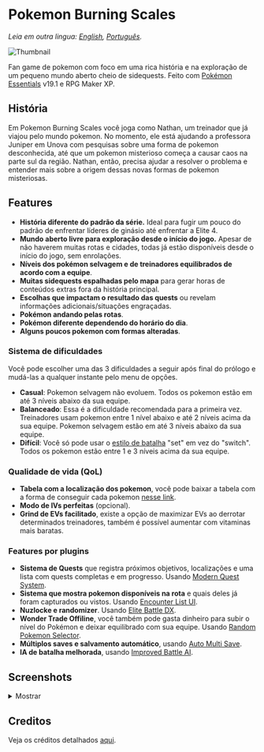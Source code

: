 # Pokemon Burning Scales

*Leia em outra lingua: [English](README.md), [Português](README.pt.md).*

![Thumbnail](https://user-images.githubusercontent.com/64505839/126537600-ea1142b8-32a6-4646-a451-77852e4e190a.png)

Fan game de pokemon com foco em uma rica história e na exploração de um pequeno mundo aberto cheio de sidequests. Feito com [Pokémon Essentials](https://github.com/Maruno17/pokemon-essentials) v19.1 e RPG Maker XP.

## História

Em Pokemon Burning Scales você joga como Nathan, um treinador que já viajou pelo mundo pokemon. No momento, ele está ajudando a professora Juniper em Unova com pesquisas sobre uma forma de pokemon desconhecida, até que um pokemon misterioso começa a causar caos na parte sul da região. Nathan, então, precisa ajudar a resolver o problema e entender mais sobre a origem dessas novas formas de pokemon misteriosas.

## Features

* **História diferente do padrão da série.** Ideal para fugir um pouco do padrão de enfrentar líderes de ginásio até enfrentar a Elite 4.
* **Mundo aberto livre para exploração desde o início do jogo.** Apesar de não haverem muitas rotas e cidades, todas já estão disponíveis desde o início do jogo, sem enrolações.
* **Níveis dos pokémon selvagem e de treinadores equilibrados de acordo com a equipe**.
* **Muitas sidequests espalhadas pelo mapa** para gerar horas de conteúdos extras fora da história principal.
* **Escolhas que impactam o resultado das quests** ou revelam informações adicionais/situações engraçadas.
* **Pokémon andando pelas rotas**.
* **Pokémon diferente dependendo do horário do dia**.
* **Alguns poucos pokemon com formas alteradas**.

### Sistema de dificuldades

Você pode escolher uma das 3 dificuldades a seguir após final do prólogo e mudá-las a qualquer instante pelo menu de opções.

* **Casual**: Pokemon selvagem não evoluem. Todos os pokemon estão em até 3 níveis abaixo da sua equipe.
* **Balanceado**: Essa é a dificuldade recomendada para a primeira vez. Treinadores usam pokemon entre 1 nível abaixo e até 2 níveis acima da sua equipe. Pokemon selvagem estão em até 3 níveis abaixo da sua equipe.
* **Difícil**: Você só pode usar o [estilo de batalha](https://bulbapedia.bulbagarden.net/wiki/Options#Battle_Style) "set" em vez do "switch". Todos os pokemon estão entre 1 e 3 níveis acima da sua equipe.

### Qualidade de vida (QoL)

* **Tabela com a localização dos pokemon**, você pode baixar a tabela com a forma de conseguir cada pokemon [nesse link](https://github.com/Benitex/Pokemon-Burning-Scales/blob/main/Docs/Encounter%20locations.xlsx).
* **Modo de IVs perfeitas** (opcional).
* **Grind de EVs facilitado**, existe a opção de maximizar EVs ao derrotar determinados treinadores, também é possível aumentar com vitaminas mais baratas.

### Features por plugins

* **Sistema de Quests** que registra próximos objetivos, localizações e uma lista com quests completas e em progresso. Usando [Modern Quest System](https://reliccastle.com/resources/709/).
* **Sistema que mostra pokemon disponíveis na rota** e quais deles já foram capturados ou vistos. Usando [Encounter List UI](https://reliccastle.com/resources/658/).
* **Nuzlocke e randomizer**. Usando [Elite Battle DX](https://luka-sj.com/res/ebdx).
* **Wonder Trade Offiline**, você também pode gasta dinheiro para subir o nível do Pokémon e deixar equilibrado com sua equipe. Usando [Random Pokemon Selector](https://reliccastle.com/resources/693/).
* **Múltiplos saves e salvamento automático**, usando [Auto Multi Save](https://reliccastle.com/threads/5644/).
* **IA de batalha melhorada**, usando [Improved Battle AI](https://reliccastle.com/resources/1163/).

## Screenshots

<details>
    <summary>Mostrar</summary>
    <img src="https://user-images.githubusercontent.com/64505839/144768048-336ded8b-f99c-48c1-ad57-e9706e8f6ceb.png" width="400"/> <img src="https://user-images.githubusercontent.com/64505839/144768040-f444fe4a-2e4f-4f42-9ae6-fc4623a222c3.png" width="400"/>
    <img src="https://user-images.githubusercontent.com/64505839/144768035-7d5a0174-9834-4b23-9736-f4d87cc33719.png" width="400"/> <img src="https://user-images.githubusercontent.com/64505839/144768029-913482da-a4a4-4643-9b4c-3174cdf278ea.png" width="400"/>
    <img src="https://user-images.githubusercontent.com/64505839/144768052-732953e2-671d-4c43-9b0c-9890601158f0.png" width="400"/> <img src="https://user-images.githubusercontent.com/64505839/144768054-ea8f6f55-60e6-4354-865f-d58428704eaf.png" width="400"/>
    <img src="https://user-images.githubusercontent.com/64505839/144768044-5021f3cc-9c87-4901-b027-18d3053cc2cc.png" width="400"/> <img src="https://user-images.githubusercontent.com/64505839/162638956-f175a2c1-ccc4-4242-822c-3c66b4aa153a.png" width="400"/>
    <img src="https://user-images.githubusercontent.com/64505839/162638984-516b63eb-14ce-4a41-879d-fd45ec4c07aa.png" width="400"/> <img src="https://user-images.githubusercontent.com/64505839/162639379-cb054aca-2507-4782-af3b-8a86d099aa0b.png" width="400"/>
</details>

## Creditos

Veja os créditos detalhados [aqui](Créditos.md).
